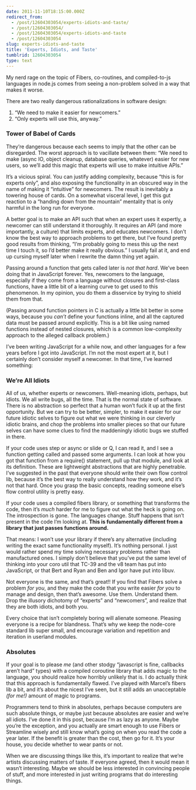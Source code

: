 ```yaml
---
date: 2011-11-10T18:15:00.000Z
redirect_from:
  - /post/12604303054/experts-idiots-and-taste/
  - /post/12604303054/
  - /post/12604303054/experts-idiots-and-taste
  - /post/12604303054
slug: experts-idiots-and-taste
title: 'Experts, Idiots, and Taste'
tumblrid: 12604303054
type: text
---
```

<p>My nerd rage on the topic of Fibers, co-routines, and compiled-to-js languages in node.js comes from seeing a non-problem solved in a way that makes it worse.</p>

<p>There are two really dangerous rationalizations in software design:</p>

<ol><li>&ldquo;We need to make it easier for newcomers.&rdquo;</li>
<li>&ldquo;Only experts will use this, anyway.&rdquo;</li>
</ol><h3>Tower of Babel of Cards</h3>

<p>They&rsquo;re dangerous because each seems to imply that the other can be disregarded.  The worst approach is to vacillate between them: &ldquo;We need to make (async IO, object cleanup, database queries, whatever) easier for new users, so we&rsquo;ll add this magic that experts will use to make intuitive APIs.&rdquo;</p>

<p>It&rsquo;s a vicious spiral.  You can justify adding complexity, because &ldquo;this is for experts only&rdquo;, and also exposing the functionality in an obscured way in the name of making it &ldquo;intuitive&rdquo; for newcomers.  The result is inevitably a towering house of cards.  On a somewhat visceral level, I get this gut reaction to a &ldquo;handing down from the mountain&rdquo; mentality that is only harmful in the long run for everyone.</p>

<p>A better goal is to make an API such that when an expert uses it expertly, a newcomer can still understand it thoroughly.  It requires an API (and more importantly, a culture) that limits experts, and educates newcomers.  I don&rsquo;t know the best way to approach problems to get there, but I&rsquo;ve found pretty good results from thinking, &ldquo;I&rsquo;m probably going to mess this up the next time I touch it, so I&rsquo;d better make it really obvious.&rdquo;  I usually fail at it, and end up cursing myself later when I rewrite the damn thing yet again.</p>

<p>Passing around a function that gets called later is <em>not that hard</em>.  We&rsquo;ve been doing that in JavaScript forever.  Yes, newcomers to the language, especially if they come from a language without closures and first-class functions, have a little bit of a learning curve to get used to this phenomenon.  In my opinion, you do them a disservice by trying to shield them from that.</p>

<p>(Passing around function pointers in C is actually a little bit better in some ways, because you <em>can&rsquo;t</em> define your functions inline, and all the captured data must be passed around explicitly.  This is a bit like using named functions instead of nested closures, which is a common low-complexity approach to the alleged callback problem.)</p>

<p>I&rsquo;ve been writing JavaScript for a while now, and other languages for a few years before I got into JavaScript.  I&rsquo;m not the most expert at it, but I certainly don&rsquo;t consider myself a newcomer.  In that time, I&rsquo;ve learned something:</p>

<h3>We&rsquo;re All Idiots</h3>

<p>All of us, whether experts or newcomers.  Well-meaning idiots, perhaps, but idiots.  We all write bugs, all the time.  That is the normal state of software.  There is no abstraction so perfect that a human won&rsquo;t fuck it up at the first opportunity.  But we can try to be better, simpler, to make it easier for our future idiotic selves to figure out what we were thinking in our cleverly idiotic brains, and chop the problems into smaller pieces so that our future selves can have some clues to find the maddeningly idiotic bugs we stuffed in there.</p>

<p>If your code uses step or async or slide or Q, I can read it, and I see a function getting called and passed some arguments.  I can look at how you got that function from a require() statement, pull up that module, and look at its definition.  These are lightweight abstractions that are highly penetrable.  I&rsquo;ve suggested in the past that everyone should write their own flow control lib, because it&rsquo;s the best way to really understand how they work, and it&rsquo;s not that hard.  Once you grasp the basic concepts, reading someone else&rsquo;s flow control utility is pretty easy.</p>

<p>If your code uses a compiled fibers library, or something that transforms the code, then it&rsquo;s <em>much</em> harder for me to figure out what the heck is going on.  The introspection is gone.  The languages change.  Stuff happens that isn&rsquo;t present in the code I&rsquo;m looking at.  <strong>This is fundamentally different from a library that just passes functions around.</strong></p>

<p>That means: I won&rsquo;t use your library if there&rsquo;s any alternative (including writing the exact same functionality myself).  It&rsquo;s nothing personal.  I just would rather spend my time solving necessary problems rather than manufactured ones.  I simply don&rsquo;t believe that you&rsquo;ve put the same level of thinking into your coro util that TC-39 and the v8 team has put into JavaScript, or that Bert and Ryan and Ben and Igor have put into libuv.</p>

<p>Not everyone is the same, and that&rsquo;s great!!  If you find that Fibers solve a problem <em>for you</em>, and they make the code that you write easier <em>for you</em> to manage and design, then that&rsquo;s awesome.  Use them.  Understand them.  Drop the illusory dichotomy of &ldquo;experts&rdquo; and &ldquo;newcomers&rdquo;, and realize that they are both idiots, and both you.</p>

<p>Every choice that isn&rsquo;t completely boring will alienate someone.  Pleasing everyone is a recipe for blandness.  That&rsquo;s why we keep the node-core standard lib super small, and encourage variation and repetition and iteration in userland modules.</p>

<h3>Absolutes</h3>

<p>If your goal is to please <em>me</em> (and other stodgy &ldquo;javascript is fine, callbacks aren&rsquo;t hard&rdquo; types) with a compiled coroutine library that adds magic to the language, you should realize how horribly unlikely that is.  I do actually think that this approach is fundamentally flawed.  I&rsquo;ve played with Marcel&rsquo;s fibers lib a bit, and it&rsquo;s about the nicest I&rsquo;ve seen, but it still adds an unacceptable <em>(for me!)</em> amount of magic to programs.</p>

<p>Programmers tend to think in absolutes, perhaps because computers are such absolute things, or maybe just because absolutes are easier and we&rsquo;re all idiots.  I&rsquo;ve done it in this post, because I&rsquo;m as lazy as anyone.  Maybe you&rsquo;re the exception, and you actually are smart enough to use Fibers or Streamline wisely and still know what&rsquo;s going on when you read the code a year later.  If the benefit is greater than the cost, then go for it.  It&rsquo;s your house, you decide whether to wear pants or not.</p>

<p>When we are discussing things like this, it&rsquo;s important to realize that we&rsquo;re artists discussing matters of taste.  If everyone agreed, then it would mean it wasn&rsquo;t interesting.  Maybe we should be less interested in convincing people of stuff, and more interested in just writing programs that do interesting things.</p>
